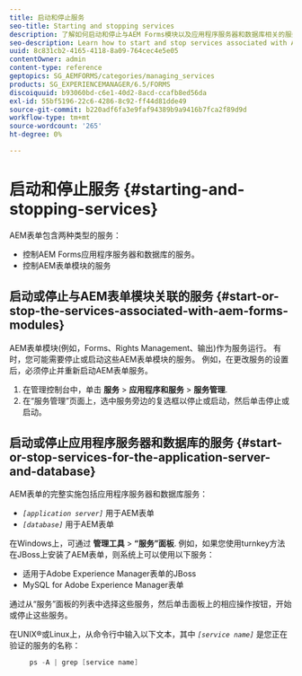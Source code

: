 ```yaml
---
title: 启动和停止服务
seo-title: Starting and stopping services
description: 了解如何启动和停止与AEM Forms模块以及应用程序服务器和数据库相关的服务。
seo-description: Learn how to start and stop services associated with AEM Forms modules and the application server and database.
uuid: 8c831cb2-4165-4118-8a09-764cec4e5e05
contentOwner: admin
content-type: reference
geptopics: SG_AEMFORMS/categories/managing_services
products: SG_EXPERIENCEMANAGER/6.5/FORMS
discoiquuid: b93060bd-c6e1-40d2-8acd-ccafb8ed56da
exl-id: 55bf5196-22c6-4286-8c92-ff44d81dde49
source-git-commit: b220adf6fa3e9faf94389b9a9416b7fca2f89d9d
workflow-type: tm+mt
source-wordcount: '265'
ht-degree: 0%

---
```


# 启动和停止服务 {#starting-and-stopping-services}

AEM表单包含两种类型的服务：

* 控制AEM Forms应用程序服务器和数据库的服务。
* 控制AEM表单模块的服务

## 启动或停止与AEM表单模块关联的服务 {#start-or-stop-the-services-associated-with-aem-forms-modules}

AEM表单模块(例如，Forms、Rights Management、输出)作为服务运行。 有时，您可能需要停止或启动这些AEM表单模块的服务。 例如，在更改服务的设置后，必须停止并重新启动AEM表单服务。

1. 在管理控制台中，单击 **服务** > **应用程序和服务** > **服务管理**.
1. 在“服务管理”页面上，选中服务旁边的复选框以停止或启动，然后单击停止或启动。

## 启动或停止应用程序服务器和数据库的服务 {#start-or-stop-services-for-the-application-server-and-database}

AEM表单的完整实施包括应用程序服务器和数据库服务：

* *`[application server]`* 用于AEM表单
* *`[database]`* 用于AEM表单

在Windows上，可通过 **管理工具** > **“服务”面板**. 例如，如果您使用turnkey方法在JBoss上安装了AEM表单，则系统上可以使用以下服务：

* 适用于Adobe Experience Manager表单的JBoss
* MySQL for Adobe Experience Manager表单

通过从“服务”面板的列表中选择这些服务，然后单击面板上的相应操作按钮，开始或停止这些服务。

在UNIX®或Linux上，从命令行中输入以下文本，其中 *`[service name]`* 是您正在验证的服务的名称：

```java
     ps -A | grep [service name]
```

